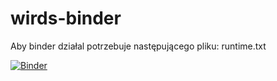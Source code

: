 # wirds-binder

Aby binder działal potrzebuje następującego pliku:
runtime.txt

[![Binder](https://mybinder.org/badge_logo.svg)](https://mybinder.org/v2/gh/weronika-sz/wirds-binder/main?urlpath=rstudio)
